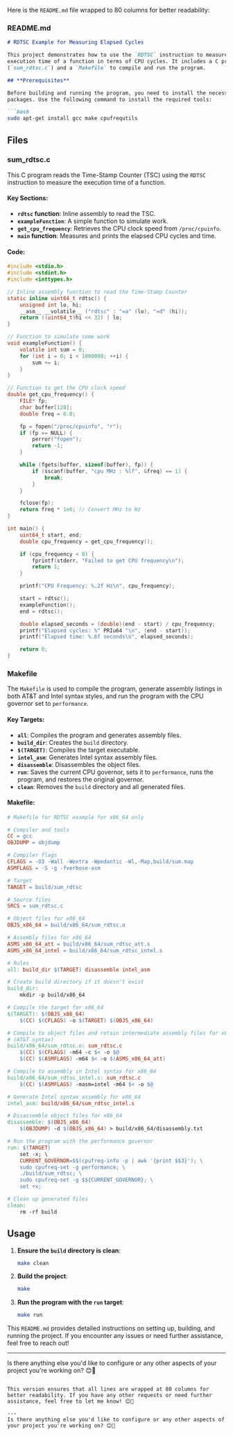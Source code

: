 Here is the `README.md` file wrapped to 80 columns for better readability:

### **README.md**

```markdown
# RDTSC Example for Measuring Elapsed Cycles

This project demonstrates how to use the `RDTSC` instruction to measure the
execution time of a function in terms of CPU cycles. It includes a C program
(`sum_rdtsc.c`) and a `Makefile` to compile and run the program.

## **Prerequisites**

Before building and running the program, you need to install the necessary
packages. Use the following command to install the required tools:

```bash
sudo apt-get install gcc make cpufrequtils
```

## **Files**

### **sum_rdtsc.c**

This C program reads the Time-Stamp Counter (TSC) using the `RDTSC`
instruction to measure the execution time of a function.

#### **Key Sections:**

- **`rdtsc` function**: Inline assembly to read the TSC.
- **`exampleFunction`**: A simple function to simulate work.
- **`get_cpu_frequency`**: Retrieves the CPU clock speed from `/proc/cpuinfo`.
- **`main` function**: Measures and prints the elapsed CPU cycles and time.

#### **Code:**
```c
#include <stdio.h>
#include <stdint.h>
#include <inttypes.h>

// Inline assembly function to read the Time-Stamp Counter
static inline uint64_t rdtsc() {
    unsigned int lo, hi;
    __asm__ __volatile__ ("rdtsc" : "=a" (lo), "=d" (hi));
    return ((uint64_t)hi << 32) | lo;
}

// Function to simulate some work
void exampleFunction() {
    volatile int sum = 0;
    for (int i = 0; i < 1000000; ++i) {
        sum += i;
    }
}

// Function to get the CPU clock speed
double get_cpu_frequency() {
    FILE* fp;
    char buffer[128];
    double freq = 0.0;

    fp = fopen("/proc/cpuinfo", "r");
    if (fp == NULL) {
        perror("fopen");
        return -1;
    }

    while (fgets(buffer, sizeof(buffer), fp)) {
        if (sscanf(buffer, "cpu MHz : %lf", &freq) == 1) {
            break;
        }
    }

    fclose(fp);
    return freq * 1e6; // Convert MHz to Hz
}

int main() {
    uint64_t start, end;
    double cpu_frequency = get_cpu_frequency();

    if (cpu_frequency < 0) {
        fprintf(stderr, "Failed to get CPU frequency\n");
        return 1;
    }

    printf("CPU Frequency: %.2f Hz\n", cpu_frequency);

    start = rdtsc();
    exampleFunction();
    end = rdtsc();

    double elapsed_seconds = (double)(end - start) / cpu_frequency;
    printf("Elapsed cycles: %" PRIu64 "\n", (end - start));
    printf("Elapsed time: %.6f seconds\n", elapsed_seconds);

    return 0;
}
```

### **Makefile**

The `Makefile` is used to compile the program, generate assembly listings in
both AT&T and Intel syntax styles, and run the program with the CPU governor
set to `performance`.

#### **Key Targets:**

- **`all`**: Compiles the program and generates assembly files.
- **`build_dir`**: Creates the `build` directory.
- **`$(TARGET)`**: Compiles the target executable.
- **`intel_asm`**: Generates Intel syntax assembly files.
- **`disassemble`**: Disassembles the object files.
- **`run`**: Saves the current CPU governor, sets it to `performance`, runs
  the program, and restores the original governor.
- **`clean`**: Removes the `build` directory and all generated files.

#### **Makefile:**
```makefile
# Makefile for RDTSC example for x86_64 only

# Compiler and tools
CC = gcc
OBJDUMP = objdump

# Compiler flags
CFLAGS = -O3 -Wall -Wextra -Wpedantic -Wl,-Map,build/sum.map
ASMFLAGS = -S -g -fverbose-asm

# Target
TARGET = build/sum_rdtsc

# Source files
SRCS = sum_rdtsc.c

# Object files for x86_64
OBJS_x86_64 = build/x86_64/sum_rdtsc.o

# Assembly files for x86_64
ASMS_x86_64_att = build/x86_64/sum_rdtsc_att.s
ASMS_x86_64_intel = build/x86_64/sum_rdtsc_intel.s

# Rules
all: build_dir $(TARGET) disassemble intel_asm

# Create build directory if it doesn't exist
build_dir:
	mkdir -p build/x86_64

# Compile the target for x86_64
$(TARGET): $(OBJS_x86_64)
	$(CC) $(CFLAGS) -o $(TARGET) $(OBJS_x86_64)

# Compile to object files and retain intermediate assembly files for x86_64
# (AT&T syntax)
build/x86_64/sum_rdtsc.o: sum_rdtsc.c
	$(CC) $(CFLAGS) -m64 -c $< -o $@
	$(CC) $(ASMFLAGS) -m64 $< -o $(ASMS_x86_64_att)

# Compile to assembly in Intel syntax for x86_64
build/x86_64/sum_rdtsc_intel.s: sum_rdtsc.c
	$(CC) $(ASMFLAGS) -masm=intel -m64 $< -o $@

# Generate Intel syntax assembly for x86_64
intel_asm: build/x86_64/sum_rdtsc_intel.s

# Disassemble object files for x86_64
disassemble: $(OBJS_x86_64)
	$(OBJDUMP) -d $(OBJS_x86_64) > build/x86_64/disassembly.txt

# Run the program with the performance governor
run: $(TARGET)
	set -x; \
	CURRENT_GOVERNOR=$$(cpufreq-info -p | awk '{print $$3}'); \
	sudo cpufreq-set -g performance; \
	./build/sum_rdtsc; \
	sudo cpufreq-set -g $${CURRENT_GOVERNOR}; \
	set +x;

# Clean up generated files
clean:
	rm -rf build
```

## **Usage**

1. **Ensure the `build` directory is clean**:
   ```bash
   make clean
   ```

2. **Build the project**:
   ```bash
   make
   ```

3. **Run the program with the `run` target**:
   ```bash
   make run
   ```

This `README.md` provides detailed instructions on setting up, building, and
running the project. If you encounter any issues or need further assistance,
feel free to reach out!

---
Is there anything else you'd like to configure or any other aspects of your
project you're working on? 😊🚀
```

This version ensures that all lines are wrapped at 80 columns for better readability. If you have any other requests or need further assistance, feel free to let me know! 😊🚀

---
Is there anything else you'd like to configure or any other aspects of your project you're working on? 😊🚀
